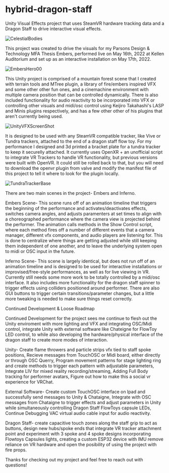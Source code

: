 # hybrid-dragon-staff
Unity Visual Effects project that uses SteamVR hardware tracking data and a Dragon Staff to drive interactive visual effects.

![CelestialBodies](https://user-images.githubusercontent.com/44481407/172655543-b405bd81-6674-439e-99c1-094ecf4ceff9.jpg)

This project was created to drive the visuals for my Parsons Design & Technology MFA Thesis Embers, performed live on May 16th, 2022 at Kellen Auditorium and set up as an interactive installation on May 17th, 2022.

![EmbersHero00](https://user-images.githubusercontent.com/44481407/172657362-540a57eb-39ae-4224-8f07-81be6ebb2471.jpg)

This Unity project is comprised of a mountain forest scene that I created with terrain tools and MTree plugin, a library of fire/embers inspired VFX and some other other fun ones, and a cinemachine environment with multiple camera position that can be controlled dynamically. There is also included functionality for audio reactivity to be incorporated into VFX or controlling other visuals and midi/osc control using Keijiro Takahashi's LASP and Minis plugins respectively, and has a few other other of his plugins that aren't currently being used.

![UnityVFXScreenShot](https://user-images.githubusercontent.com/44481407/172657795-d45dd8b2-8659-4471-850b-893800989e80.jpg)

It is designed to be used with any SteamVR compatible tracker, like Vive or Tundra trackers, attached to the end of a dragon staff flow toy. For my performance I designed and 3d printed a bracket plate for a tundra tracker to keep it securelly attached. It currently uses OpenXR + an unofficial script to integrate VR Trackers to handle VR functionality, but previous versions were built with OpenVR. It could still be rolled back to that, but you will need to download the openvr plugin from valve and modify the manifest file of this project to tell it where to look for the plugin locally.

![TundraTrackerBase](https://user-images.githubusercontent.com/44481407/172661574-20d78b59-abba-4fd8-8778-3919c6018239.jpg)


There are two main scenes in the project- Embers and Inferno.

Embers Scene-
This scene runs off of an animation timeline that triggers the beginning of the performance and activates/deactivates effects, switches camera angles, and adjusts paramenters at set times to align with a choreographed performance where the camera view is projected behind the performer. The animation calls methods in the Show Control script, where each method fires off a number of different events that a camera manager, different vfx components, and audio players are listening for. This is done to centralize where things are getting adjusted while still keeping them independent of one another, and to leave the underlying system open to midi or OSC input in the future.

Inferno Scene-
This scene is largely identical, but does not run off of an animation timeline and is designed to be used for interactive installations or improvised/free-style performances, as well as for live viewing in VR. Currently still needs some more work to be totally controlled by a midi/osc interface. It also includes more functionality for the dragon staff spinner to trigger effects using colliders positioned around performer. There are also GUI buttons to trigger certain transitions/parameter changes, but a little more tweaking is needed to make sure things reset correctly.


Continued Development & Loose Roadmap

Continued Development for the project sees me continue to flesh out the Unity enviroment with more lighting and VFX and integrating OSC/Midi control, integrate Unity with external software like Chateigne for FlowToy LED control, to while also developing the hardware/physical interface of the dragon staff to create more modes of interaction.


Unity-
Create flame throwers and particle strips vfx tied to staff spoke positions,
Recieve messages from TouchOSC or Midi board, either directly or through OSC Querry,
Program movement patterns for stage lighting ring and create methods to trigger each pattern with adjustable parameters,
Integrate LIV for mixed reality recording/streaming,
Adding Full Body tracking for performer avatars,
Figure out how to make this a social vr experience for VRChat.


External Software-
Create custom TouchOSC interface on Ipad and successfully send messages to Unity & Chataigne,
Integrate with OSC messages from Chataigne to trigger effects and adjust parameters in Unity while simultaneously controlling Dragon Staff FlowToys capsule LEDs,
Continue Debugging VAC virtual audio cable input for audio reactivity.



Dragon Staff-
create capacitive touch zones along the staff grip to act as buttons,
design new hubs/spoke ends that integrate VR tracker attachment point and experiment with 3 spoke and 4 spoke designs incorporating Flowtoys Capsules lights,
creating a custom ESP32 device with IMU remove reliance on VR hardware and open the posibility of using the project with fire props.


Thanks for checking out my project and feel free to reach out with questions!
